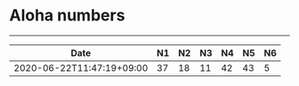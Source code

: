 # Aloha numbers

---
|Date|N1|N2|N3|N4|N5|N6|
|---|---|---|---|---|---|---|
|2020-06-22T11:47:19+09:00|37|18|11|42|43|5|
